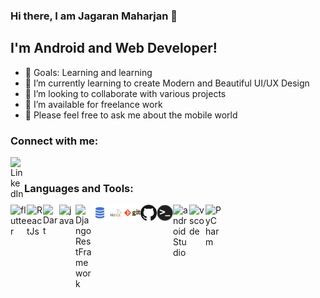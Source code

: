 ### Hi there, I am Jagaran Maharjan 👋

## I'm Android and Web Developer!

- 🥅 Goals: Learning and learning
- 🌱 I’m currently learning to create Modern and Beautiful UI/UX Design
- 👯 I’m looking to collaborate with various projects
- 👯 I’m available for freelance work
- 💬 Please feel free to ask me about the mobile world

### Connect with me:

[<img align="left" alt="LinkedIn" width="22px" src="https://image.flaticon.com/icons/svg/174/174857.svg" />](https://www.linkedin.com/in/jagaran-maharjan-aa490218b/)

<br />

### Languages and Tools:

<img align="left" alt="flutter" width="26px" src="https://www.kindpng.com/picc/m/355-3557482_flutter-logo-png-transparent-png.png" />
<img align="left" alt="ReactJs" width="26px" src="https://analyticsindiamag.com/wp-content/uploads/2021/01/pasted-image-0-2.png" />
<img align="left" alt="Dart" width="26px" src="https://w7.pngwing.com/pngs/595/79/png-transparent-dart-programming-language-flutter-object-oriented-programming-flutter-logo-class-fauna-bird.png" />
<img align="left" alt="java" width="26px" src="https://w7.pngwing.com/pngs/917/862/png-transparent-java-programmer-computer-programming-logo-others-miscellaneous-text-logo.png" />
<img align="left" alt="DjangoRestFramework" width="26px" src="https://www.django-rest-framework.org/img/logo.png" />
<img align="left" alt="sql" width="26px" src="https://raw.githubusercontent.com/github/explore/80688e429a7d4ef2fca1e82350fe8e3517d3494d/topics/sql/sql.png" />
<img align="left" alt="mysql" width="26px" src="https://raw.githubusercontent.com/github/explore/80688e429a7d4ef2fca1e82350fe8e3517d3494d/topics/mysql/mysql.png" />
<img align="left" alt="git" width="26px" src="https://raw.githubusercontent.com/github/explore/80688e429a7d4ef2fca1e82350fe8e3517d3494d/topics/git/git.png" />
<img align="left" alt="github" width="26px" src="https://raw.githubusercontent.com/github/explore/78df643247d429f6cc873026c0622819ad797942/topics/github/github.png" />
<img align="left" alt="html5" width="26px" src="https://raw.githubusercontent.com/github/explore/80688e429a7d4ef2fca1e82350fe8e3517d3494d/topics/terminal/terminal.png" />
<img align="left" alt="androidStudio" width="26px" src="https://www.androidpolice.com/wp-content/uploads/2020/10/10/android-studio-logo-hero_ITvLb9SXwyXu.png" />
<img align="left" alt="vscode" width="26px" src="https://www.tmssoftware.com/images/visualstudiocodelogo.png" />
<img align="left" alt="PyCharm" width="26px" src="https://pbs.twimg.com/profile_images/1206603239791218688/0AwZ0m6W_400x400.jpg" />
<br />
